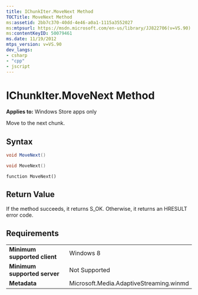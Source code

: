 ```yaml
---
title: IChunkIter.MoveNext Method
TOCTitle: MoveNext Method
ms:assetid: 2bb7c370-40dd-4e46-a0a1-1115a3552027
ms:mtpsurl: https://msdn.microsoft.com/en-us/library/JJ822706(v=VS.90)
ms:contentKeyID: 50079461
ms.date: 11/19/2012
mtps_version: v=VS.90
dev_langs:
- csharp
- "cpp"
- jscript
---
```


# IChunkIter.MoveNext Method

**Applies to:** Windows Store apps only

Move to the next chunk.

## Syntax

```csharp
void MoveNext()
```

```cpp
void MoveNext()
```

```jscript
function MoveNext()
```

## Return Value

If the method succeeds, it returns S\_OK. Otherwise, it returns an HRESULT error code.

## Requirements

|||
|--- |--- |
|**Minimum supported client**|Windows 8|
|**Minimum supported server**|Not Supported|
|**Metadata**|Microsoft.Media.AdaptiveStreaming.winmd|

